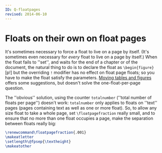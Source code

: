 ```yaml
---
ID: Q-floatpages
revised: 2014-06-10
---
```

# Floats on their own on float pages

It's sometimes necessary to force a float to live on a page by itself.
(It's sometimes even necessary for _every_ float to live on a
page by itself.)  When the float fails to ''set'', and waits for the end
of a chapter or of the document, the natural thing to do is to declare
the float as
  `\begin{figure}`[p!]
but the overriding `!` modifier has no effect on float page floats; so
you have to make the float satisfy the parameters.
[Moving tables and figures](FAQ-floats.md) offers some
suggestions, but doesn't solve the one-float-per-page question.

The ''obvious'' solution, using the counter `totalnumber`
(''total number of floats per page'') doesn't work:
`totalnumber` only applies to floats on ''text'' pages (pages
containing text as well as one or more float).  So, to allow any
size float to take a whole page, set `\floatpagefraction` really
small, and to ensure that no more than one float occupies a page, make
the separation between floats really big:
```latex
\renewcommand\floatpagefraction{.001}
\makeatletter
\setlength\@fpsep{\textheight}
\makeatother
```

